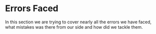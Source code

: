 # Errors Faced
In this section we are trying to cover nearly all the errors we have faced, what mistakes was there from our side and how did we tackle them.
